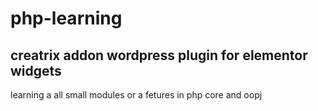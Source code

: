 # php-learning

## creatrix addon wordpress plugin for elementor widgets
learning a all small modules or a fetures in php core and oopj
